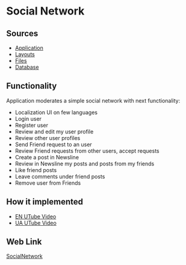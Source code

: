 # Social Network

## Sources

- [Application](https://github.com/LearnFractal/FractalPlatform/tree/main/FractalPlatform.Examples/Applications/SocialNetwork/SocialNetworkApplication.cs)
- [Layouts](https://github.com/LearnFractal/FractalPlatform/tree/main/FractalPlatform.Examples/Layouts/SocialNetwork)
- [Files](https://github.com/LearnFractal/FractalPlatform/tree/main/FractalPlatform.Examples/Files/SocialNetwork)
- [Database](https://github.com/LearnFractal/FractalPlatform/tree/main/FractalPlatform.Examples/Databases/SocialNetwork)

## Functionality

Application moderates a simple social network with next functionality:

- Localization UI on few languages
- Login user
- Register user
- Review and edit my user profile
- Review other user profiles
- Send Friend request to an user
- Review Friend requests from other users, accept requests
- Create a post in Newsline
- Review in Newsline my posts and posts from my friends
- Like friend posts
- Leave comments under friend posts
- Remove user from Friends

## How it implemented

- [EN UTube Video](https://fraplat.com/jupiter/UTube?tag=117)
- [UA UTube Video](https://fraplat.com/jupiter/UTube?tag=217)

## Web Link

[SocialNetwork](https://fraplat.com/jupiter/?app=SocialNetwork)

